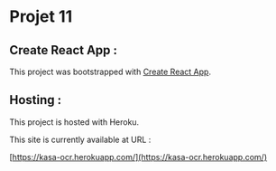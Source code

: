# Projet 11

## Create React App :

This project was bootstrapped with [Create React App](https://github.com/facebook/create-react-app).


## Hosting :

This project is hosted with Heroku.

This site is currently available at URL :

[https://kasa-ocr.herokuapp.com/](https://kasa-ocr.herokuapp.com/)